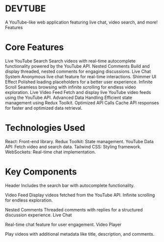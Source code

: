 # DEVTUBE
A YouTube-like web application featuring live chat, video search, and more!
Features
# Core Features
Live YouTube Search
Search videos with real-time autocomplete functionality powered by the YouTube API.
Nested Comments
Build and display threaded, nested comments for engaging discussions.
Live Chat System
Anonymous live chat feature for real-time interactions.
Shimmer UI Effect
Polished loading placeholders for a better user experience.
Infinite Scroll
Seamless browsing with infinite scrolling for endless video exploration.
Live Video Feed
Fetch and display live YouTube video feeds using the YouTube API.
Advanced Data Handling
Efficient state management using Redux Toolkit.
Optimized API Calls
Cache API responses for faster and optimized data retrieval.

# Technologies Used
React: Front-end library.
Redux Toolkit: State management.
YouTube Data API: Fetch video and search data.
Tailwind CSS: Styling framework.
WebSockets: Real-time chat implementation.

# Key Components
Header
Includes the search bar with autocomplete functionality.

Video Feed
Display videos fetched from the YouTube API.
Infinite scrolling for endless exploration.

Nested Comments
Threaded comments with replies for a structured discussion experience.
Live Chat

Real-time chat feature for user engagement.
Video Player

Play videos with additional metadata like title, description, and comments.

